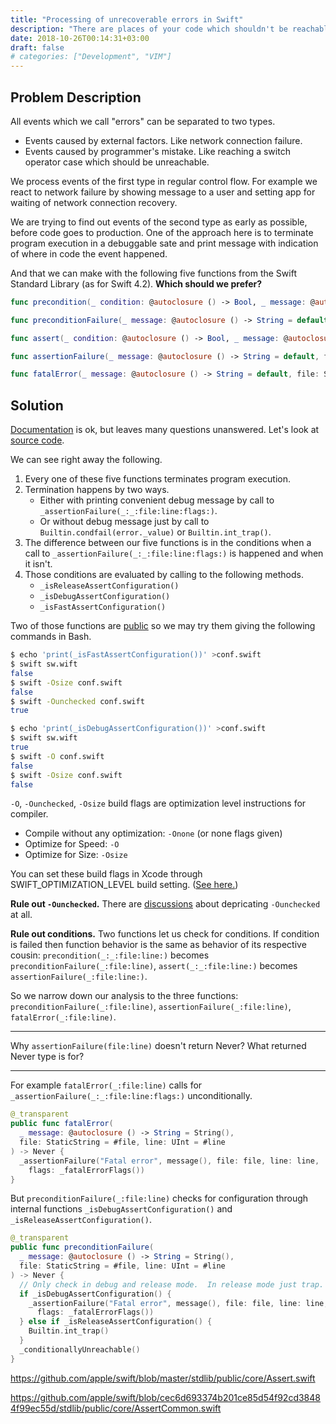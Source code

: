 ```yaml
---
title: "Processing of unrecoverable errors in Swift"
description: "There are places of your code which shouldn't be reachable during normal execution process. If that place is reached you should stop program execution and signal about programmer's (probably yours) error. How? Call for fatalError(), assertionFailure() or what?"
date: 2018-10-26T00:14:31+03:00
draft: false
# categories: ["Development", "VIM"]
---
```


## Problem Description

All events which we call "errors" can be separated to two types.

* Events caused by external factors. Like network connection failure.
* Events caused by programmer's mistake. Like reaching a switch operator case which should be unreachable. 

We process events of the first type in regular control flow. For example we react to network failure by showing message to a user and setting app for waiting of network connection recovery.

We are trying to find out events of the second type as early as possible, before code goes to production. One of the approach here is to terminate program execution in a debuggable sate and print message with indication of where in code the event happened.

And that we can make with the following five functions from the Swift Standard Library (as for Swift 4.2). **Which should we prefer?**

```swift
func precondition(_ condition: @autoclosure () -> Bool, _ message: @autoclosure () -> String = default, file: StaticString = #file, line: UInt = #line)
```
```swift
func preconditionFailure(_ message: @autoclosure () -> String = default, file: StaticString = #file, line: UInt = #line) -> Never
```
```swift
func assert(_ condition: @autoclosure () -> Bool, _ message: @autoclosure () -> String = default, file: StaticString = #file, line: UInt = #line)
```
```swift
func assertionFailure(_ message: @autoclosure () -> String = default, file: StaticString = #file, line: UInt = #line)
```
```swift
func fatalError(_ message: @autoclosure () -> String = default, file: StaticString = #file, line: UInt = #line) -> Never
```

## Solution

[Documentation](https://developer.apple.com/documentation/swift/swift_standard_library/debugging_and_reflection) is ok, but leaves many questions unanswered. Let's look at [source code](https://github.com/apple/swift/blob/master/stdlib/public/core/Assert.swift).

We can see right away the following.

1. Every one of these five functions terminates program execution.
2. Termination happens by two ways.
	* Either with printing convenient debug message by call to `_assertionFailure(_:_:file:line:flags:)`.
	* Or without debug message just by call to `Builtin.condfail(error._value)` or `Builtin.int_trap()`.
3. The difference between our five functions is in the conditions when a call to `_assertionFailure(_:_:file:line:flags:)` is happened and when it isn't.
4. Those conditions are evaluated by calling to the following methods.
	* `_isReleaseAssertConfiguration()`
	* `_isDebugAssertConfiguration()`
	* `_isFastAssertConfiguration()`

Two of those functions are [public](https://github.com/apple/swift/blob/cec6d693374b201ce85d54f92cd38484f99ec55d/stdlib/public/core/AssertCommon.swift) so we may try them giving the following commands in Bash.

```bash
$ echo 'print(_isFastAssertConfiguration())' >conf.swift
$ swift sw.wift
false
$ swift -Osize conf.swift
false
$ swift -Ounchecked conf.swift
true
```

```bash
$ echo 'print(_isDebugAssertConfiguration())' >conf.swift
$ swift sw.wift
true
$ swift -O conf.swift
false
$ swift -Osize conf.swift
false
```

`-O`, `-Ounchecked`, `-Osize` build flags are optimization level instructions for compiler.

* Compile without any optimization: `-Onone` (or none flags given)
* Optimize for Speed: `-O`
* Optimize for Size: `-Osize`

You can set these build flags in Xcode through SWIFT_OPTIMIZATION_LEVEL build setting. ([See here.](https://help.apple.com/xcode/mac/10.0/#/itcaec37c2a6))


**Rule out `-Ounchecked`.** There are [discussions](https://forums.swift.org/t/deprecating-ounchecked/6928) about depricating `-Ounchecked` at all. 

**Rule out conditions.** Two functions let us check for conditions. If condition is failed then function behavior is the same as behavior of its respective cousin: `precondition(_:_:file:line:)` becomes `preconditionFailure(_:file:line)`, `assert(_:_:file:line:)` becomes `assertionFailure(_:file:line:)`.

So we narrow down our analysis to the three functions: `preconditionFailure(_:file:line)`, `assertionFailure(_:file:line)`, `fatalError(_:file:line)`.

---


Why `assertionFailure(file:line)` doesn't return Never?
What returned Never type is for?

---







For example `fatalError(_:file:line)` calls for `_assertionFailure(_:_:file:line:flags:)` unconditionally.

```swift
@_transparent
public func fatalError(
  _ message: @autoclosure () -> String = String(),
  file: StaticString = #file, line: UInt = #line
) -> Never {
  _assertionFailure("Fatal error", message(), file: file, line: line,
    flags: _fatalErrorFlags())
}
```
But `preconditionFailure(_:file:line)` checks for configuration through internal functions `_isDebugAssertConfiguration()` and `_isReleaseAssertConfiguration()`.


```swift
@_transparent
public func preconditionFailure(
  _ message: @autoclosure () -> String = String(),
  file: StaticString = #file, line: UInt = #line
) -> Never {
  // Only check in debug and release mode.  In release mode just trap.
  if _isDebugAssertConfiguration() {
    _assertionFailure("Fatal error", message(), file: file, line: line,
      flags: _fatalErrorFlags())
  } else if _isReleaseAssertConfiguration() {
    Builtin.int_trap()
  }
  _conditionallyUnreachable()
}
```


https://github.com/apple/swift/blob/master/stdlib/public/core/Assert.swift

https://github.com/apple/swift/blob/cec6d693374b201ce85d54f92cd38484f99ec55d/stdlib/public/core/AssertCommon.swift